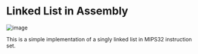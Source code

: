 # Linked List in Assembly

![image](https://user-images.githubusercontent.com/81590123/184474134-c6b54002-bd0c-4f4e-aab9-2e4081d32dd8.png)


This is a simple implementation of a singly linked list in MIPS32 instruction set.
